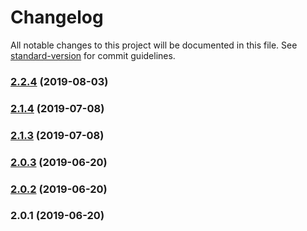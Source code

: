 # Changelog

All notable changes to this project will be documented in this file. See [standard-version](https://github.com/conventional-changelog/standard-version) for commit guidelines.

### [2.2.4](https://github.com/web-west/generate-soroban-training2/compare/v2.1.4...v2.2.4) (2019-08-03)



### [2.1.4](https://github.com/web-west/generate-soroban-training2/compare/v2.1.3...v2.1.4) (2019-07-08)



### [2.1.3](https://github.com/web-west/generate-soroban-training2/compare/v2.0.3...v2.1.3) (2019-07-08)



### [2.0.3](https://github.com/web-west/generate-soroban-training2/compare/v2.0.2...v2.0.3) (2019-06-20)



### [2.0.2](https://github.com/web-west/generate-soroban-training2/compare/v2.0.1...v2.0.2) (2019-06-20)



### 2.0.1 (2019-06-20)
